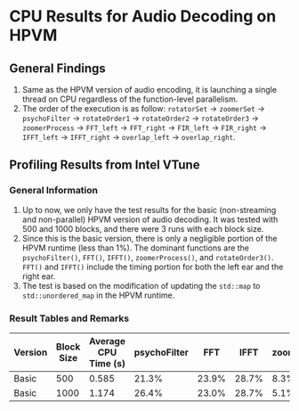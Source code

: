 # CPU Results for Audio Decoding on HPVM

## General Findings
1. Same as the HPVM version of audio encoding, it is launching a single thread on CPU regardless of the function-level parallelism.
2. The order of the execution is as follow: `rotatorSet` -> `zoomerSet` -> `psychoFilter` -> `rotateOrder1` -> `rotateOrder2` -> `rotateOrder3` -> `zoomerProcess` -> `FFT_left` -> `FFT_right` -> `FIR_left` -> `FIR_right` -> `IFFT_left` -> `IFFT_right` -> `overlap_left` -> `overlap_right`.

## Profiling Results from Intel VTune

### General Information
1. Up to now, we only have the test results for the basic (non-streaming and non-parallel) HPVM version of audio decoding. It was tested with 500 and 1000 blocks, and there were 3 runs with each block size.
2. Since this is the basic version, there is only a negligible portion of the HPVM runtime (less than 1%). The dominant functions are the `psychoFilter()`, `FFT()`, `IFFT()`, `zoomerProcess()`, and `rotateOrder3()`. `FFT()` and `IFFT()` include the timing portion for both the left ear and the right ear.
3. The test is based on the modification of updating the `std::map` to `std::unordered_map` in the HPVM runtime.

### Result Tables and Remarks

| Version | Block Size | Average CPU Time (s) | psychoFilter | FFT | IFFT | zoomerProcess | rotateOrder3 |
|---------|------------|----------------------|--------------|-----|------|---------------|--------------|
| Basic | 500 | 0.585 | 21.3% | 23.9% | 28.7% | 8.3% | 15.0% |
| Basic | 1000 | 1.174 | 26.4% | 23.0% | 28.7% | 5.1% | 7.6% |
